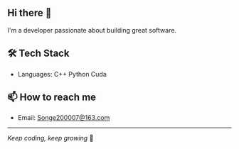 ## Hi there 👋

I'm a developer passionate about building great software.

## 🛠 Tech Stack
- Languages: C++ Python Cuda


## 📫 How to reach me
- Email: Songe200007@163.com


---
*Keep coding, keep growing* 🚀
